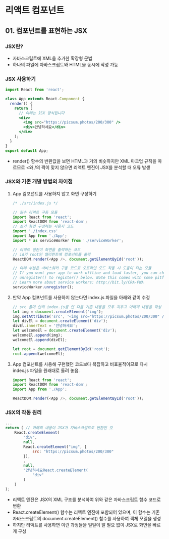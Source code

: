 # 리액트 컴포넌트

## 01. 컴포넌트를 표현하는 JSX

### JSX란?

+ 자바스크립트에 XML을 추가한 확장형 문법
+ 하나의 파일에 자바스크립트와 HTML을 동시에 작성 가능

### JSX 사용하기

```jsx
import React from 'react';

class App extends React.Component {
  render() {
    return (
      // 아래는 JSX 양식입니다
      <div>
        <img src="https://picsum.photos/200/300" />
        <div>안녕하세요</div>
      </div>
    );
  }
}
export default App;
```

+ render() 함수의 반환값을 보면 HTML과 거의 비슷하지만 XML 마크업 규칙을 따르므로 &lt;와 /의 짝이 맞지 않으면 리액트 엔진이 JSX를 분석할 때 오류 발생

### JSX와 기존 개발 방법의 차이점

1. App 컴포넌트를 사용하지 않고 화면 구성하기

   ```js
   /* ./src/index.js */
   
   // 필수 리액트 구동 모듈
   import React from 'react';
   import ReactDOM from 'react-dom';
   // 초기 화면 구성하는 사용자 코드
   import './index.css'
   import App from './App';
   import * as serviceWorker from './serviceWorker';
   
   // 리액트 엔진이 화면을 출력하는 코드
   // id가 root인 엘리먼트에 컴포넌트를 출력
   ReactDOM.render(<App />, document.getElementById('root'));
   
   // 아래 부분은 서비스워커 구동 코드로 오프라인 모드 작동 시 도움이 되는 모듈
   // If you want your app to work offline and load faster, you can change
   // unregister() to register() below. Note this comes with some pitfalls.
   // Learn more about service workers: http://bit.ly/CRA-PWA
   serviceWorker.unregister();
   ```

2. 만약 App 컴포넌트를 사용하지 않는다면 index.js 파일을 아래와 같이 수정

   ```js
   // src 폴더 안의 index.js를 연 다음 기존 내용을 모두 지우고 아래의 내용을 작성
   let img = document.createElement('img');
   img.setAttribute('src', '<img src="https://picsum.photos/200/300" />');
   let divEl = document.createElement('div');
   divEl.innerText = '안녕하세요';
   let welcomeEl = document.createElement('div');
   welcomeEl.append(img);
   welcomeEl.append(divEl);
   
   let root = document.getElementById('root');
   root.append(welcomeEl);
   ```

3. App 컴포넌트를 사용해 구현했던 코드보다 복잡하고 비효율적이므로 다시 index.js 파일을 원래대로 돌려 놓음.

   ```js
   import React from 'react';
   import ReactDOM from 'react-dom';
   import App from './App';
   
   ReactDOM.render(<App />, document.getElementById('root'));
   ```

### JSX의 작동 원리

```jsx
...
return ( // 아래의 내용이 JSX가 자바스크립트로 변환된 것
	React.createElement(
    	"div",
        null,
        React.createElement("img", {
            src: "https://picsum.photos/200/300"
        }),
        ,
        null,
        "안녕하세요React.createElement(
        	"div"
        )
    )
);
```

+ 리액트 엔진은 JSX의 XML 구조를 분석하여 위와 같은 자바스크립트 함수 코드로 변환
+ React.createElement() 함수는 리액트 엔진에 포함되어 있으며, 이 함수는 기존 자바스크립트의 document.createElement() 함수를 사용하여 객체 모델을 생성
+ 하지만 리액트를 사용하면 이런 과정들을 일일이 알 필요 없이 JSX로 화면을 빠르게 구성